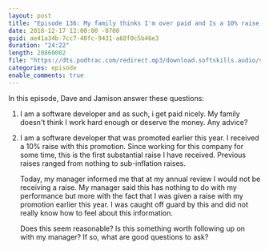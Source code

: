 ```yaml
---
layout: post
title: "Episode 136: My family thinks I'm over paid and Is a 10% raise good"
date: 2018-12-17 12:00:00 -0700
guid: ae41a34b-7cc7-40fc-9431-a68f0c5b46e3
duration: "24:22"
length: 20860002
file: "https://dts.podtrac.com/redirect.mp3/download.softskills.audio/sse-136.mp3"
categories: episode
enable_comments: true
---
```


In this episode, Dave and Jamison answer these questions:

1. I am a software developer and as such, i get paid nicely. My family doesn't think I work hard enough or deserve the money. Any advice?


2. I am a software developer that was promoted earlier this year. I received a 10% raise with this promotion. Since working for this company for some time, this is the first substantial raise I have received. Previous raises ranged from nothing to sub-inflation raises.
   
   Today, my manager informed me that at my annual review I would not be receiving a raise. My manager said this has nothing to do with my performance but more with the fact that I was given a raise with my promotion earlier this year. I was caught off guard by this and did not really know how to feel about this information.
   
   Does this seem reasonable? Is this something worth following up on with my manager? If so, what are good questions to ask?
